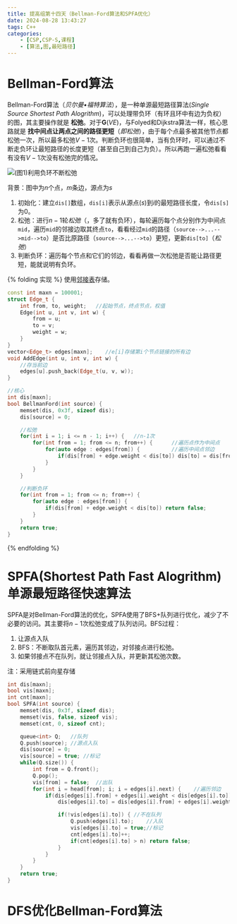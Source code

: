 ```yaml
---
title: 提高组第十四天（Bellman-Ford算法和SPFA优化）
date: 2024-08-28 13:43:27
tags: C++
categories:
    - [CSP,CSP-S,课程]
    - [算法,图,最短路径]
---
```


# Bellman-Ford算法
Bellman-Ford算法（*贝尔曼•福特算法*），是一种单源最短路径算法(*Single Source Shortest Path Alogrithm*)，可以处理带负环（有环且环中有边为负权）的图，其主要操作就是 __松弛__。对于$\mathbf{G}(V E)$，与Folyed和Dijkstra算法一样，核心思路就是 __找中间点让两点之间的路径更短__（*即松弛*），由于每个点最多被其他节点都松弛一次，所以最多松弛$V - 1$次。判断负环也很简单，当有负环时，可以通过不断走负环让最短路径的长度更短（甚至自己到自己为负）。所以再跑一遍松弛看看有没有$V - 1$次没有松弛完的情况。

 ![(图1)利用负环不断松弛](/images/d14-1.png)

背景：图中为$n$个点，$m$条边，源点为$s$

1. 初始化：建立`dis[]`数组，`dis[i]`表示从源点($s$)到$i$的最短路径长度，令`dis[s]`为0。
2. 松弛：进行$n-1$轮*松弛*（，多了就有负环），每轮遍历每个点分别作为中间点`mid`，遍历`mid`的邻接边取其终点`to`，看看经过`mid`的路径（`source-->...-->mid-->to`）是否比原路径（`source-->...-->to`）更短，更新`dis[to]`（*松弛*）
3. 判断负环：遍历每个节点和它们的邻边，看看再做一次松弛是否能让路径更短，能就说明有负环。

{% folding 实现 %}
使用[邻接表](https://xingchen8800.github.io/2024/08/21/图的存储/)存储。
```c++
const int maxn = 100001;
struct Edge_t {
    int from, to, weight;   //起始节点，终点节点，权值
    Edge(int u, int v, int w) {
        from = u;
        to = v;
        weight = w;
    }
}
vector<Edge_t> edges[maxn];    //e[i]存储第i个节点链接的所有边
void AddEdge(int u, int v, int w) {
    //存当前边
    edges[u].push_back(Edge_t(u, v, w));
}

//核心
int dis[maxn];
bool BellmanFord(int source) {
    memset(dis, 0x3f, sizeof dis);
    dis[source] = 0;

    //松弛  
    for(int i = 1; i <= n - 1; i++) {   //n-1次
        for(int from = 1; from <= n; from++) {      //遍历点作为中间点
            for(auto edge : edges[from]) {          //遍历中间点邻边
                if(dis[from] + edge.weight < dis[to]) dis[to] = dis[from] + edge.weight;    //松弛
            }
        }
    }

    //判断负环
    for(int from = 1; from <= n; from++) {
        for(auto edge : edges[from]) {
            if(dis[from] + edge.weight < dis[to]) return false;
        }
    }
    return true;
}
```
{% endfolding %}

# SPFA(Shortest Path Fast Alogrithm) 单源最短路径快速算法
SPFA是对Bellman-Ford算法的优化，SPFA使用了BFS+队列进行优化，减少了不必要的访问。其主要将$n-1$次松弛变成了队列访问。BFS过程：

1. 让源点入队
2. BFS：不断取队首元素，遍历其邻边，对邻接点进行松弛。
3. 如果邻接点不在队列，就让邻接点入队，并更新其松弛次数。

注：采用链式前向星存储
```c++
int dis[maxn];
bool vis[maxn];
int cnt[maxn];
bool SPFA(int source) {
    memset(dis, 0x3f, sizeof dis);
    memset(vis, false, sizeof vis);
    memset(cnt, 0, sizeof cnt);

    queue<int> Q;   //队列
    Q.push(source); //源点入队
    dis[source] = 0;
    vis[source] = true; //标记
    while(Q.size()) {
        int from = Q.front();
        Q.pop();
        vis[from] = false;  //出队
        for(int i = head[from]; i; i = edges[i].next) {    //遍历邻边
            if(dis[edges[i].from] + edges[i].weight < dis[edges[i].to]) { 
                dis[edges[i].to] = dis[edges[i].from] + edges[i].weight;    //松弛

                if(!vis[edges[i].to]) { //不在队列
                    Q.push(edges[i].to);    //入队
                    vis[edges[i].to] = true;//标记
                    cnt[edges[i].to]++;
                    if(cnt[edges[i].to] > n) return false;
                }
            }
        }
    }
    return true;
}
```

# DFS优化Bellman-Ford算法
```c++

```